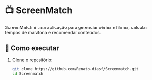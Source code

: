 # 📺 ScreenMatch  

ScreenMatch é uma aplicação para gerenciar séries e filmes, calcular tempos de maratona e recomendar conteúdos.  

## 🚀 Como executar  

1. Clone o repositório:  
   ```sh
   git clone https://github.com/Renato-diasf/Screenmatch.git
   cd Screenmatch
